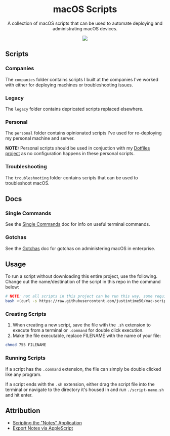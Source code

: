 <div align="center">

# macOS Scripts

A collection of macOS scripts that can be used to automate deploying and administrating macOS devices.

<img src="../../assets/macos.png">

</div>

## Scripts

### Companies

The `companies` folder contains scripts I built at the companies I've worked with either for deploying machines or troubleshooting issues.

### Legacy

The `legacy` folder contains depricated scripts replaced elsewhere.

### Personal

The `personal` folder contains opinionated scripts I've used for re-deploying my personal machine and server.

**NOTE:** Personal scripts should be used in conjuction with my [Dotfiles project](https://github.com/Justintime50/dotfiles) as no configuration happens in these personal scripts.

### Troubleshooting

The `troubleshooting` folder contains scripts that can be used to troubleshoot macOS.

## Docs

### Single Commands

See the [Single Commands](src/docs/single-commands.md) doc for info on useful terminal commands.

### Gotchas

See the [Gotchas](src/docs/gotchas.md) doc for gotchas on administering macOS in enterprise.

## Usage

To run a script without downloading this entire project, use the following. Change out the name/destination of the script in this repo in the command below:

```bash
# NOTE: not all scripts in this project can be run this way, some require to be downloaded
bash <(curl -s https://raw.githubusercontent.com/justintime50/mac-scripting/master/src/scripts/companies/buyboxexperts/deploy-bbe-mac.command)
```

### Creating Scripts

1. When creating a new script, save the file with the `.sh` extension to execute from a terminal or `.command` for double click execution.
1. Make the file executable, replace FILENAME with the name of your file:

```bash
chmod 755 FILENAME
```

### Running Scripts

If a script has the `.command` extension, the file can simply be double clicked like any program.

If a script ends with the `.sh` extension, either drag the script file into the terminal or navigate to the directory it's housed in and run `./script-name.sh` and hit enter.

## Attribution

* [Scripting the "Notes" Application](https://www.macosxautomation.com/applescript/notes/index.html)
* [Export Notes via AppleScript](https://gist.github.com/jthigpen/5067358)
